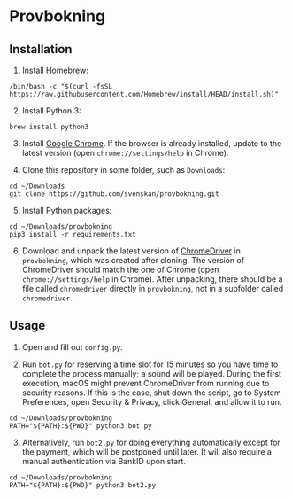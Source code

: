 # Provbokning

## Installation

1. Install [Homebrew]:

```shell
/bin/bash -c "$(curl -fsSL https://raw.githubusercontent.com/Homebrew/install/HEAD/install.sh)"
```

2. Install Python 3:

```shell
brew install python3
```

3. Install [Google Chrome]. If the browser is already installed, update to the
   latest version (open `chrome://settings/help` in Chrome).

4. Clone this repository in some folder, such as `Downloads`:

```shell
cd ~/Downloads
git clone https://github.com/svenskan/provbokning.git
```

5. Install Python packages:

```shell
cd ~/Downloads/provbokning
pip3 install -r requirements.txt
```

6. Download and unpack the latest version of [ChromeDriver] in `provbokning`,
   which was created after cloning. The version of ChromeDriver should match the
   one of Chrome (open `chrome://settings/help` in Chrome). After unpacking,
   there should be a file called `chromedriver` directly in `provbokning`, not
   in a subfolder called `chromedriver`.

## Usage

1. Open and fill out `config.py`.

2. Run `bot.py` for reserving a time slot for 15 minutes so you have time to
   complete the process manually; a sound will be played. During the first
   execution, macOS might prevent ChromeDriver from running due to security
   reasons. If this is the case, shut down the script, go to System Preferences,
   open Security & Privacy, click General, and allow it to run.

```shell
cd ~/Downloads/provbokning
PATH="${PATH}:${PWD}" python3 bot.py
```

3. Alternatively, run `bot2.py` for doing everything automatically except for
   the payment, which will be postponed until later. It will also require a
   manual authentication via BankID upon start.

```shell
cd ~/Downloads/provbokning
PATH="${PATH}:${PWD}" python3 bot2.py
```

[ChromeDriver]: https://sites.google.com/chromium.org/driver/
[Google Chrome]: https://www.google.com/chrome/
[Homebrew]: https://brew.sh/
